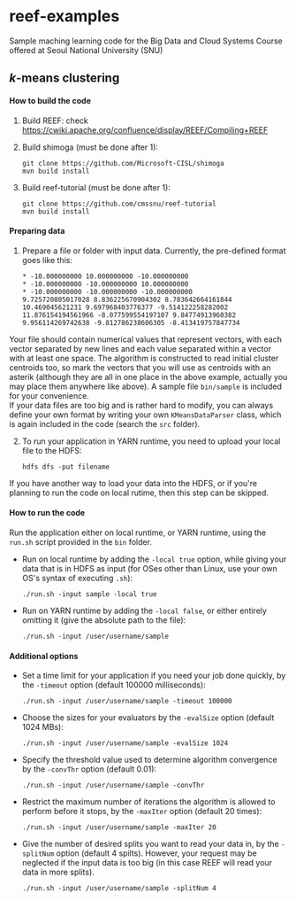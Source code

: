 reef-examples
=============

Sample maching learning code for the Big Data and Cloud Systems Course offered at Seoul National University (SNU)

## *k*-means clustering

#### How to build the code
1. Build REEF: check https://cwiki.apache.org/confluence/display/REEF/Compiling+REEF

2. Build shimoga (must be done after 1):
    ```
    git clone https://github.com/Microsoft-CISL/shimoga
    mvn build install
    ```

3. Build reef-tutorial (must be done after 1):
    ```
    git clone https://github.com/cmssnu/reef-tutorial
    mvn build install
    ```
  
#### Preparing data
1. Prepare a file or folder with input data. Currently, the pre-defined format goes like this:
    ```
    * -10.000000000 10.000000000 -10.000000000
    * -10.000000000 -10.000000000 10.000000000
    * -10.000000000 -10.000000000 -10.000000000
    9.725720805017028 8.836225670904302 8.783642664161844
    10.469045621231 9.697968403776377 -9.514122258282002
    11.876154194561966 -8.077599554197107 9.84774913960382
    9.956114269742638 -9.812786238606305 -8.413419757847734
    ```
Your file should contain numerical values that represent vectors, with each vector separated by new lines and each value separated within a vector with at least one space. The algorithm is constructed to read initial cluster centroids too, so mark the vectors that you will use as centroids with an asterik (although they are all in one place in the above example, actually you may place them anywhere like above). A sample file `bin/sample` is included for your convenience.  
If your data files are too big and is rather hard to modify, you can always define your own format by writing your own `KMeansDataParser` class, which is again included in the code (search the `src` folder).  

2. To run your application in YARN runtime, you need to upload your local file to the HDFS:
    ```
    hdfs dfs -put filename
    ```
If you have another way to load your data into the HDFS, or if you're planning to run the code on local rutime, then this step can be skipped.

#### How to run the code
Run the application either on local runtime, or YARN runtime, using the `run.sh` script provided in the `bin` folder.
* Run on local runtime by adding the `-local true` option, while giving your data that is in HDFS as input (for OSes other than Linux, use your own OS's syntax of executing `.sh`):
    ```
    ./run.sh -input sample -local true 
    ```

* Run on YARN runtime by adding the `-local false`, or either entirely omitting it (give the absolute path to the file):
    ```
    ./run.sh -input /user/username/sample
    ```
    
#### Additional options
* Set a time limit for your application if you need your job done quickly, by the `-timeout` option (default 100000 milliseconds):
    ```
    ./run.sh -input /user/username/sample -timeout 100000
    ```
    
* Choose the sizes for your evaluators by the `-evalSize` option (default 1024 MBs):
    ```
    ./run.sh -input /user/username/sample -evalSize 1024
    ```
    
* Specify the threshold value used to determine algorithm convergence by the `-convThr` option (default 0.01):
    ```
    ./run.sh -input /user/username/sample -convThr
    ```

* Restrict the maximum number of iterations the algorithm is allowed to perform before it stops, by the `-maxIter` option (default 20 times):
    ```
    ./run.sh -input /user/username/sample -maxIter 20
    ```
    
* Give the number of desired splits you want to read your data in, by the `-splitNum` option (default 4 spilts). However, your request may be neglected if the input data is too big (in this case REEF will read your data in more splits).
    ```
    ./run.sh -input /user/username/sample -splitNum 4
    ```
